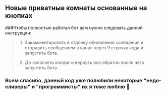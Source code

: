 ## Новые приватные комнаты основанные на кнопках

###Чтобы полностью работал бот вам нужно следовать данной инструкции:

> 1. Закомментировать в строчку обновления сообщения и отправить сообщением в канал через 9 строчку кода и запустить бота.

> 2. До заполнять конфиг и вернуть все обратно после чего запустить бота.

### Всем спасибо, данный код уже полюбили некоторые "недо-сливеры" и "программисты" их я тоже люблю 💚
